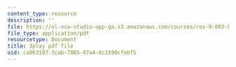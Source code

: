 ```yaml
---
content_type: resource
description: ''
file: https://ol-ocw-studio-app-qa.s3.amazonaws.com/courses/res-9-003-brains-minds-and-machines-summer-course-summer-2015/ca0631973cab788597a46c1590cfebf5_2304740.pdf
file_type: application/pdf
resourcetype: Document
title: 3play pdf file
uid: ca063197-3cab-7885-97a4-6c1590cfebf5
---
```

